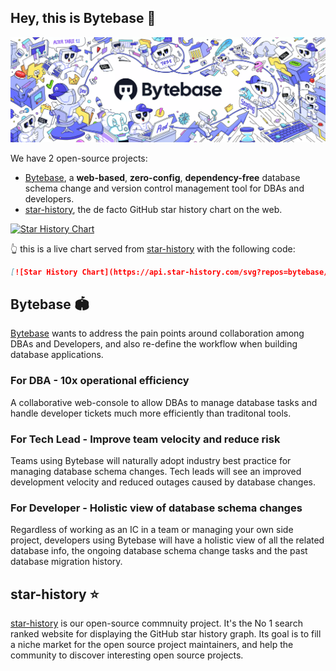 ## Hey, this is Bytebase 👋

![Database schema change and version control for teams.](https://raw.githubusercontent.com/bytebase/bytebase/main/docs/assets/illustration/banner.webp)

We have 2 open-source projects:

- [Bytebase](https://bytebase.com), a **web-based**, **zero-config**, **dependency-free** database schema change and version control management tool for DBAs and developers.
- [star-history](https://star-history.com), the de facto GitHub star history chart on the web.

[![Star History Chart](https://api.star-history.com/svg?repos=bytebase/bytebase,bytebase/star-history&type=Date)](https://star-history.com/#bytebase/bytebase&bytebase/star-history&Date)

👆 this is a live chart served from [star-history](https://star-history.com) with the following code:

```markdown
[![Star History Chart](https://api.star-history.com/svg?repos=bytebase/bytebase,bytebase/star-history&type=Date)](https://star-history.com/#bytebase/bytebase&bytebase/star-history&Date)
```

## Bytebase 🏟

[Bytebase](https://bytebase.com) wants to address the pain points around collaboration among DBAs and Developers, and also re-define the workflow when building database applications.

### For DBA - 10x operational efficiency

A collaborative web-console to allow DBAs to manage database tasks and handle developer tickets much more efficiently than traditonal tools.

### For Tech Lead - Improve team velocity and reduce risk

Teams using Bytebase will naturally adopt industry best practice for managing database schema changes. Tech leads will see an improved development velocity and reduced outages caused by database changes.

### For Developer - Holistic view of database schema changes

Regardless of working as an IC in a team or managing your own side project, developers using Bytebase will have a holistic view of all the related database info, the ongoing database schema change tasks and the past database migration history.

## star-history ⭐️

[star-history](https://star-history.com) is our open-source commnuity project. It's the No 1 search ranked website for displaying the GitHub star history graph. Its goal is to fill a niche market for the open source project maintainers, and help the community to discover interesting open source projects.
